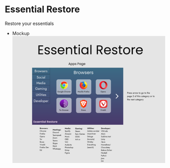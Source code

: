 # Essential Restore
Restore your essentials

- Mockup
![](https://raw.githubusercontent.com/virejdasani/EssentialRestore/master/mockups/mockup1.png)
